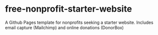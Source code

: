 # free-nonprofit-starter-website
A Github Pages template for nonprofits seeking a starter website. Includes email capture (Mailchimp) and online donations (DonorBox)
